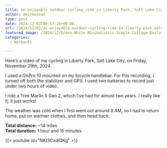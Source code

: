 ```yaml
---
title: An enjoyable outdoor cycling ride in Liberty Park, Salt Lake City
author: Amirmasoud
type: post
date: 2024-12-03T00:57:26+00:00
url: /2024/12/02/an-enjoyable-outdoor-cycling-ride-in-liberty-park-salt-lake-city/
featured_image: /2024/12/Green-White-Minimalistic-Simple-Collage-Daily-Vlog-YouTube-Thumbnail.png
categories:
  - Workouts

---
```



Here’s a video of me cycling in Liberty Park, Salt Lake City, on Friday, November 29th, 2024.

I used a GoPro 10 mounted on my bicycle handlebar. For this recording, I turned off both the stabilizer and GPS. I used two batteries to record just under two hours of video.

I ride a Trek Marlin 5 Gen 2, which I’ve had for almost two years. I really like it, it just works!

The weather was cold when I first went out around 8 AM, so I had to return home, put on warmer clothes, and then head back.

**Total distance:** ~14 miles  
**Total duration:** 1 hour and 15 minutes

{{< youtube id="NKt3CxdlQKg" >}}
